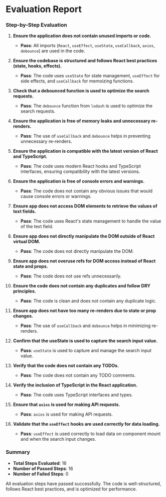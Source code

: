 # Evaluation Report

### Step-by-Step Evaluation

1. **Ensure the application does not contain unused imports or code.**
   - **Pass**: All imports (`React`, `useEffect`, `useState`, `useCallback`, `axios`, `debounce`) are used in the code.

2. **Ensure the codebase is structured and follows React best practices (state, hooks, effects).**
   - **Pass**: The code uses `useState` for state management, `useEffect` for side effects, and `useCallback` for memoizing functions.

3. **Check that a debounced function is used to optimize the search requests.**
   - **Pass**: The `debounce` function from `lodash` is used to optimize the search requests.

4. **Ensure the application is free of memory leaks and unnecessary re-renders.**
   - **Pass**: The use of `useCallback` and `debounce` helps in preventing unnecessary re-renders.

5. **Ensure the application is compatible with the latest version of React and TypeScript.**
   - **Pass**: The code uses modern React hooks and TypeScript interfaces, ensuring compatibility with the latest versions.

6. **Ensure the application is free of console errors and warnings.**
   - **Pass**: The code does not contain any obvious issues that would cause console errors or warnings.

7. **Ensure app does not access DOM elements to retrieve the values of text fields.**
   - **Pass**: The code uses React's state management to handle the value of the text field.

8. **Ensure app does not directly manipulate the DOM outside of React virtual DOM.**
   - **Pass**: The code does not directly manipulate the DOM.

9. **Ensure app does not overuse refs for DOM access instead of React state and props.**
   - **Pass**: The code does not use refs unnecessarily.

10. **Ensure the code does not contain any duplicates and follow DRY principles.**
    - **Pass**: The code is clean and does not contain any duplicate logic.

11. **Ensure app does not have too many re-renders due to state or prop changes.**
    - **Pass**: The use of `useCallback` and `debounce` helps in minimizing re-renders.

12. **Confirm that the useState is used to capture the search input value.**
    - **Pass**: `useState` is used to capture and manage the search input value.

13. **Verify that the code does not contain any TODOs.**
    - **Pass**: The code does not contain any TODO comments.

14. **Verify the inclusion of TypeScript in the React application.**
    - **Pass**: The code uses TypeScript interfaces and types.

15. **Ensure that `axios` is used for making API requests.**
    - **Pass**: `axios` is used for making API requests.

16. **Validate that the `useEffect` hooks are used correctly for data loading.**
    - **Pass**: `useEffect` is used correctly to load data on component mount and when the search input changes.

### Summary

- **Total Steps Evaluated**: 16
- **Number of Passed Steps**: 16
- **Number of Failed Steps**: 0

All evaluation steps have passed successfully. The code is well-structured, follows React best practices, and is optimized for performance.